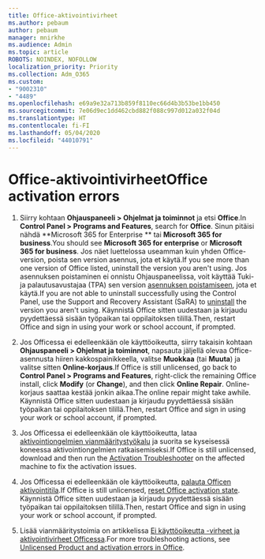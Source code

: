 ```yaml
---
title: Office-aktivointivirheet
ms.author: pebaum
author: pebaum
manager: mnirkhe
ms.audience: Admin
ms.topic: article
ROBOTS: NOINDEX, NOFOLLOW
localization_priority: Priority
ms.collection: Adm_O365
ms.custom:
- "9002310"
- "4489"
ms.openlocfilehash: e69a9e32a713b859f8110ec66d4b3b53be1bb450
ms.sourcegitcommit: 7e06d9ec1dd462cbd882f088c997d012a032f04d
ms.translationtype: HT
ms.contentlocale: fi-FI
ms.lasthandoff: 05/04/2020
ms.locfileid: "44010791"
---
```

# <a name="office-activation-errors"></a><span data-ttu-id="2d47b-102">Office-aktivointivirheet</span><span class="sxs-lookup"><span data-stu-id="2d47b-102">Office activation errors</span></span>

1. <span data-ttu-id="2d47b-103">Siirry kohtaan **Ohjauspaneeli > Ohjelmat ja toiminnot** ja etsi **Office**.</span><span class="sxs-lookup"><span data-stu-id="2d47b-103">In **Control Panel > Programs and Features**, search for **Office**.</span></span> <span data-ttu-id="2d47b-104">Sinun pitäisi nähdä \*\*Microsoft 365 for Enterprise \*\* tai **Microsoft 365 for business**.</span><span class="sxs-lookup"><span data-stu-id="2d47b-104">You should see **Microsoft 365 for enterprise** or **Microsoft 365 for business**.</span></span> <span data-ttu-id="2d47b-105">Jos näet luettelossa useamman kuin yhden Office-version, poista sen version asennus, jota et käytä.</span><span class="sxs-lookup"><span data-stu-id="2d47b-105">If you see more than one version of Office listed, uninstall the version you aren't using.</span></span> <span data-ttu-id="2d47b-106">Jos asennuksen poistaminen ei onnistu Ohjauspaneelissa, voit käyttää Tuki- ja palautusavustajaa (TPA) sen version [asennuksen poistamiseen](https://aka.ms/SARA-OfficeUninstall-Alchemy), jota et käytä.</span><span class="sxs-lookup"><span data-stu-id="2d47b-106">If you are not able to uninstall successfully using the Control Panel, use the Support and Recovery Assistant (SaRA) to [uninstall](https://aka.ms/SARA-OfficeUninstall-Alchemy) the version you aren't using.</span></span> <span data-ttu-id="2d47b-107">Käynnistä Office sitten uudestaan ja kirjaudu pyydettäessä sisään työpaikan tai oppilaitoksen tilillä.</span><span class="sxs-lookup"><span data-stu-id="2d47b-107">Then, restart Office and sign in using your work or school account, if prompted.</span></span> 

2. <span data-ttu-id="2d47b-108">Jos Officessa ei edelleenkään ole käyttöoikeutta, siirry takaisin kohtaan **Ohjauspaneeli > Ohjelmat ja toiminnot**, napsauta jäljellä olevaa Office-asennusta hiiren kakkospainikkeella, valitse **Muokkaa** (tai **Muuta**) ja valitse sitten **Online-korjaus**.</span><span class="sxs-lookup"><span data-stu-id="2d47b-108">If Office is still unlicensed, go back to **Control Panel > Programs and Features**, right-click the remaining Office install, click **Modify** (or **Change**), and then click **Online Repair**.</span></span> <span data-ttu-id="2d47b-109">Online-korjaus saattaa kestää jonkin aikaa.</span><span class="sxs-lookup"><span data-stu-id="2d47b-109">The online repair might take awhile.</span></span> <span data-ttu-id="2d47b-110">Käynnistä Office sitten uudestaan ja kirjaudu pyydettäessä sisään työpaikan tai oppilaitoksen tilillä.</span><span class="sxs-lookup"><span data-stu-id="2d47b-110">Then, restart Office and sign in using your work or school account, if prompted.</span></span> 

3. <span data-ttu-id="2d47b-111">Jos Officessa ei edelleenkään ole käyttöoikeutta, lataa [aktivointiongelmien vianmääritystyökalu](https://aka.ms/SARA-OfficeActivation-Alchemy) ja suorita se kyseisessä koneessa aktivointiongelmien ratkaisemiseksi.</span><span class="sxs-lookup"><span data-stu-id="2d47b-111">If Office is still unlicensed, download and then run the [Activation Troubleshooter](https://aka.ms/SARA-OfficeActivation-Alchemy) on the affected machine to fix the activation issues.</span></span> 

4. <span data-ttu-id="2d47b-112">Jos Officessa ei edelleenkään ole käyttöoikeutta, [palauta Officen aktivointitila](https://docs.microsoft.com/office365/troubleshoot/activation/reset-office-365-proplus-activation-state).</span><span class="sxs-lookup"><span data-stu-id="2d47b-112">If Office is still unlicensed, [reset Office activation state](https://docs.microsoft.com/office365/troubleshoot/activation/reset-office-365-proplus-activation-state).</span></span> <span data-ttu-id="2d47b-113">Käynnistä Office sitten uudestaan ja kirjaudu pyydettäessä sisään työpaikan tai oppilaitoksen tilillä.</span><span class="sxs-lookup"><span data-stu-id="2d47b-113">Then, restart Office and sign in using your work or school account, if prompted.</span></span>  

5. <span data-ttu-id="2d47b-114">Lisää vianmääritystoimia on artikkelissa [Ei käyttöoikeutta -virheet ja aktivointivirheet Officessa](https://support.office.com/article/unlicensed-product-and-activation-errors-in-office-0d23d3c0-c19c-4b2f-9845-5344fedc4380).</span><span class="sxs-lookup"><span data-stu-id="2d47b-114">For more troubleshooting actions, see [Unlicensed Product and activation errors in Office](https://support.office.com/article/unlicensed-product-and-activation-errors-in-office-0d23d3c0-c19c-4b2f-9845-5344fedc4380).</span></span>
